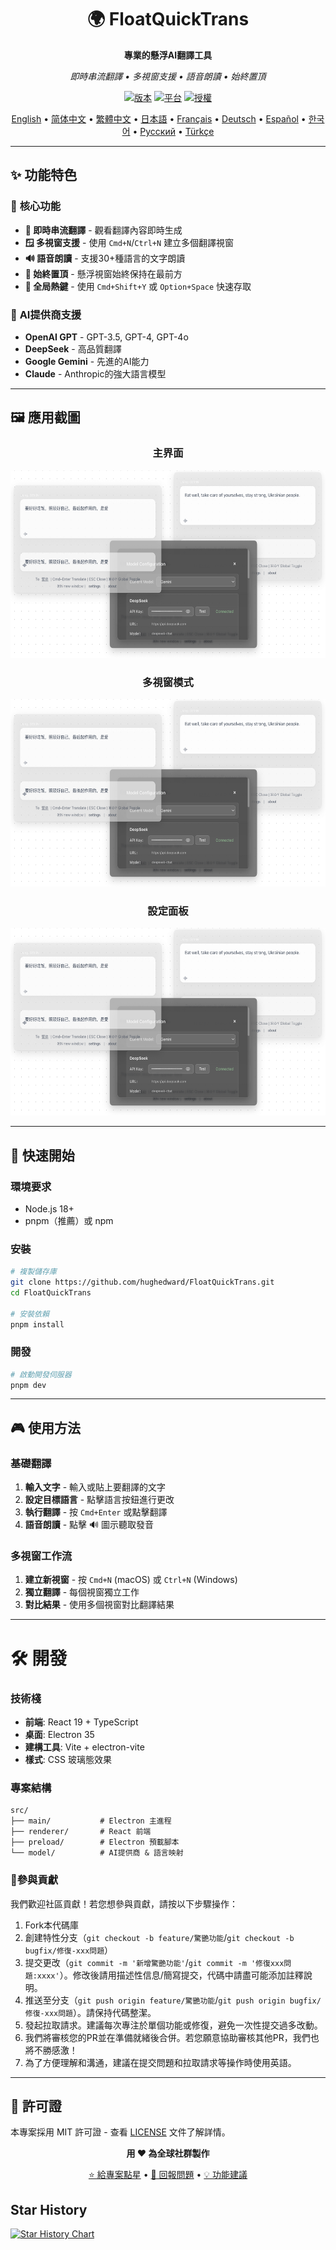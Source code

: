 <div align="center">

# 🌍 FloatQuickTrans

**專業的懸浮AI翻譯工具**

*即時串流翻譯 • 多視窗支援 • 語音朗讀 • 始終置頂*

[![版本](https://img.shields.io/badge/版本-1.0.12-blue.svg)](https://github.com/hughedward/FloatQuickTrans)
[![平台](https://img.shields.io/badge/平台-macOS%20%7C%20Windows%20%7C%20Linux-lightgrey.svg)](https://github.com/hughedward/FloatQuickTrans)
[![授權](https://img.shields.io/badge/授權-MIT-green.svg)](../LICENSE)

[English](../README.md) • [简体中文](README-zh.md) • [繁體中文](README-zh-TW.md) • [日本語](README-ja.md) • [Français](README-fr.md) • [Deutsch](README-de.md) • [Español](README-es.md) • [한국어](README-ko.md) • [Русский](README-ru.md) • [Türkçe](README-tr.md)

</div>

---

## ✨ 功能特色

### 🚀 **核心功能**
- **🌊 即時串流翻譯** - 觀看翻譯內容即時生成
- **🪟 多視窗支援** - 使用 `Cmd+N`/`Ctrl+N` 建立多個翻譯視窗
- **🔊 語音朗讀** - 支援30+種語言的文字朗讀
- **📌 始終置頂** - 懸浮視窗始終保持在最前方
- **🎯 全局熱鍵** - 使用 `Cmd+Shift+Y` 或 `Option+Space` 快速存取

### 🤖 **AI提供商支援**
- **OpenAI GPT** - GPT-3.5, GPT-4, GPT-4o
- **DeepSeek** - 高品質翻譯
- **Google Gemini** - 先進的AI能力
- **Claude** - Anthropic的強大語言模型

---

## 🖼️ 應用截圖

<div align="center">

### 主界面
<img src="imgs/image-20250717144819949.png" width="600" height="300">

### 多視窗模式
<img src="imgs/image-20250717144819949.png" width="600" height="300">

### 設定面板
<img src="imgs/image-20250717144819949.png" width="600" height="300">

</div>

---

## 🚀 快速開始

### 環境要求
- Node.js 18+
- pnpm（推薦）或 npm

### 安裝

```bash
# 複製儲存庫
git clone https://github.com/hughedward/FloatQuickTrans.git
cd FloatQuickTrans

# 安裝依賴
pnpm install
```

### 開發

```bash
# 啟動開發伺服器
pnpm dev
```

---

## 🎮 使用方法

### 基礎翻譯
1. **輸入文字** - 輸入或貼上要翻譯的文字
2. **設定目標語言** - 點擊語言按鈕進行更改
3. **執行翻譯** - 按 `Cmd+Enter` 或點擊翻譯
4. **語音朗讀** - 點擊 🔊 圖示聽取發音

### 多視窗工作流
1. **建立新視窗** - 按 `Cmd+N` (macOS) 或 `Ctrl+N` (Windows)
2. **獨立翻譯** - 每個視窗獨立工作
3. **對比結果** - 使用多個視窗對比翻譯結果

---

# 🛠️ 開發

### 技術棧
- **前端**: React 19 + TypeScript
- **桌面**: Electron 35
- **建構工具**: Vite + electron-vite
- **樣式**: CSS 玻璃態效果

### 專案結構
```
src/
├── main/           # Electron 主進程
├── renderer/       # React 前端
├── preload/        # Electron 預載腳本
└── model/          # AI提供商 & 語言映射
```

### 🫰參與貢獻
我們歡迎社區貢獻！若您想參與貢獻，請按以下步驟操作：
1.  Fork本代碼庫
2.  創建特性分支（`git checkout -b feature/驚艷功能`/`git checkout -b bugfix/修復-xxx問題`）
3.  提交更改（`git commit -m '新增驚艷功能'`/`git commit -m '修復xxx問題:xxxx'`）。修改後請用描述性信息/簡寫提交，代碼中請盡可能添加註釋說明。
4.  推送至分支（`git push origin feature/驚艷功能`/`git push origin bugfix/修復-xxx問題`）。請保持代碼整潔。
5.  發起拉取請求。建議每次專注於單個功能或修復，避免一次性提交過多改動。
6.  我們將審核您的PR並在準備就緒後合併。若您願意協助審核其他PR，我們也將不勝感激！
7.  為了方便理解和溝通，建議在提交問題和拉取請求等操作時使用英語。

---

## 📄 許可證

本專案採用 MIT 許可證 - 查看 [LICENSE](../LICENSE) 文件了解詳情。

<div align="center">

**用 ❤️ 為全球社群製作**

[⭐ 給專案點星](https://github.com/hughedward/FloatQuickTrans) • [🐛 回報問題](https://github.com/hughedward/FloatQuickTrans/issues) • [💡 功能建議](https://github.com/hughedward/FloatQuickTrans/issues)

</div>

## Star History
[![Star History Chart](https://api.star-history.com/svg?repos=hughedward/FloatQuickTrans&type=Date)](https://www.star-history.com/#hughedward/FloatQuickTrans&Date)

